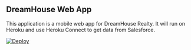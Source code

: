 DreamHouse Web App
------------------

This application is a mobile web app for DreamHouse Realty. It will run on Heroku and use Heroku Connect to get data from Salesforce.

<a href="https://heroku.com/deploy?template=https://github.com/mohsinrazasfdc/intro-to-heroku"><img src="https://www.herokucdn.com/deploy/button.svg" alt="Deploy"></a>
